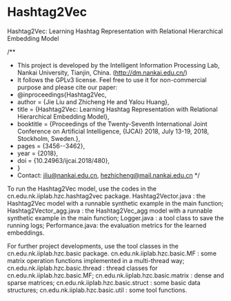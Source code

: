 # Hashtag2Vec
Hashtag2Vec: Learning Hashtag Representation with Relational Hierarchical Embedding Model

/**
 * This project is developed by the Intelligent Information Processing Lab, Nankai University, Tianjin, China. (http://dm.nankai.edu.cn/)
 * It follows the GPLv3 license. Feel free to use it for non-commercial purpose and please cite our paper:
 * @inproceedings{Hashtag2Vec,
 *   author    = {Jie Liu and Zhicheng He and Yalou Huang},
 *   title     = {Hashtag2Vec: Learning Hashtag Representation with Relational Hierarchical Embedding Model},
 *   booktitle = {Proceedings of the Twenty-Seventh International Joint Conference on Artificial Intelligence, {IJCAI} 2018, July 13-19, 2018, Stockholm, Sweden.},
 *   pages     = {3456--3462},
 *   year      = {2018},
 *   doi       = {10.24963/ijcai.2018/480},
 *   }
 * Contact: jliu@nankai.edu.cn, hezhicheng@mail.nankai.edu.cn
 */

 To run the Hashtag2Vec model, use the codes in the cn.edu.nk.iiplab.hzc.hashtag2vec package.
 Hashtag2Vector.java : the Hashtag2Vec model with a runnable synthetic example in the main function;
 Hashtag2Vector_agg.java : the Hashtag2Vec_agg model with a runnable synthetic example in the main function;
 Logger.java : a tool class to save the running logs;
 Performance.java: the evaluation metrics for the learned embeddings.

 For further project developments, use the tool classes in the cn.edu.nk.iiplab.hzc.basic package.
 cn.edu.nk.iiplab.hzc.basic.MF : some matrix operation functions implemented in a multi-thread way;
 cn.edu.nk.iiplab.hzc.basic.thread : thread classes for cn.edu.nk.iiplab.hzc.basic.MF;
 cn.edu.nk.iiplab.hzc.basic.matrix : dense and sparse matrices;
 cn.edu.nk.iiplab.hzc.basic.struct : some basic data structures;
 cn.edu.nk.iiplab.hzc.basic.util : some tool functions.
